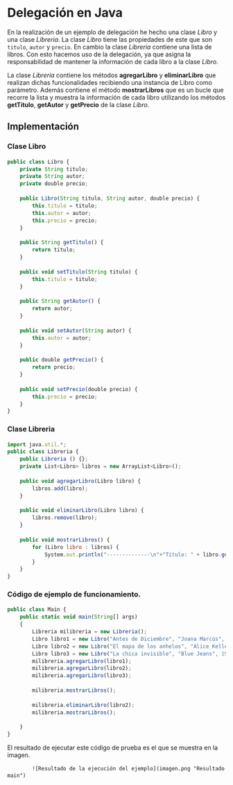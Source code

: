 # Delegación en Java

En la realización de un ejemplo de delegación he hecho una clase _Libro_ y una clase _Libreria_. La clase _Libro_ tiene las propiedades de este que son `titulo`, `autor` y `precio`. En cambio la clase _Libreria_ contiene una lista de libros. Con esto hacemos uso de la delegación, ya que asigna la responsabilidad de mantener la información de cada libro a la clase _Libro_.


La clase _Libreria_ contiene los métodos **agregarLibro** y **eliminarLibro** que realizan dichas funcionalidades recibiendo una instancia de Libro como parámetro. Además contiene el método **mostrarLibros** que es un bucle que recorre la lista y muestra la información de cada libro utilizando los métodos **getTitulo**, **getAutor** y **getPrecio** de la clase _Libro_.


## Implementación


### Clase Libro

```js
public class Libro {
    private String titulo;
    private String autor;
    private double precio;
    
    public Libro(String titulo, String autor, double precio) {
        this.titulo = titulo;
        this.autor = autor;
        this.precio = precio;
    }
    
    public String getTitulo() {
        return titulo;
    }
    
    public void setTitulo(String titulo) {
        this.titulo = titulo;
    }
    
    public String getAutor() {
        return autor;
    }
    
    public void setAutor(String autor) {
        this.autor = autor;
    }
    
    public double getPrecio() {
        return precio;
    }
    
    public void setPrecio(double precio) {
        this.precio = precio;
    }
}
```


### Clase Libreria
```js
import java.util.*;
public class Libreria {
    public Libreria () {};
    private List<Libro> libros = new ArrayList<Libro>();
    
    public void agregarLibro(Libro libro) {
        libros.add(libro);
    }
    
    public void eliminarLibro(Libro libro) {
        libros.remove(libro);
    }
    
    public void mostrarLibros() {
        for (Libro libro : libros) {
            System.out.println("--------------\n"+"Título: " + libro.getTitulo() + " \nAutor: " + libro.getAutor() + " \nPrecio: " + libro.getPrecio() + "\n--------------");
        }
    }
}
```


### Código de ejemplo de funcionamiento.

```js
public class Main {
    public static void main(String[] args)
    {
        Libreria milibreria = new Libreria();
        Libro libro1 = new Libro("Antes de Diciembre", "Joana Marcús", 17.95);
        Libro libro2 = new Libro("El mapa de los anhelos", "Alice Kellen", 8.75);
        Libro libro3 = new Libro("La chica invisible", "Blue Jeans", 19.99);
        milibreria.agregarLibro(libro1);
        milibreria.agregarLibro(libro2);
        milibreria.agregarLibro(libro3);

        milibreria.mostrarLibros();
        
        milibreria.eliminarLibro(libro2);
        milibreria.mostrarLibros();

    }
}
```

El resultado de ejecutar este código de prueba es el que se muestra en la imagen.


            ![Resultado de la ejecución del ejemplo](imagen.png "Resultado main")
